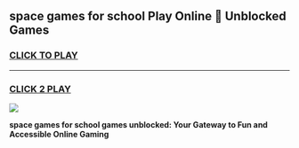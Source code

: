 
## space games for school Play Online 👋 Unblocked Games
<h3>
<a href="https://news.freeplayer.one?title=space_games_for_school&ref=17GH">CLICK TO PLAY</a></h3>
<hr>

<h3>
<a href="https://news.freeplayer.one?title=space_games_for_school&ref=17GH">CLICK 2 PLAY</a>
  
</h3>

<a href="https://news.freeplayer.one?title=space_games_for_school&ref=17GH/"><img src="https://clearcache.store/games.png"></a>


**space games for school games unblocked: Your Gateway to Fun and Accessible Online Gaming**
